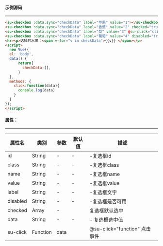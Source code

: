 #### 示例源码
***

``` html
<su-checkbox :data.sync="checkData" label="苹果" value="1"></su-checkbox>
<su-checkbox :data.sync="checkData" label="香蕉" value="2" checked="true" @su-click="click"></su-checkbox>
<su-checkbox :data.sync="checkData" label="梨" value="3" @su-click="click"></su-checkbox>
<su-checkbox :data.sync="checkData" label="葡萄" value="4" disabled="true" @su-click="click"></su-checkbox>
<hr><p>选择的水果：<span v-for="v in checkData">{{v}} </span></p>
<script>
  new Vue({
  el: 'body',
  data() {
      return{
        checkData:[],
      }
  },
  methods: {
    click:function(data){
      console.log(data)
    }
  }
});
</script>
```

#### 属性：
****
|属性名|类别|参数|默认值|描述|
|------|----|----|------|----|
|id|String|-|-|-复选框id|
|class|String|-|-|-复选框class|
|name|String|-|-|-复选框name|
|value|String|-|-|-复选框value|
|label|String|-|-|-复选框文字|
|disabled|String|-|-|-复选框是否可用|
|checked|Array| -| | 复选框默认选中|
|data|String|-|-|-  复选框选中值|
|su-click|Function| data| |@su-click="function" 点击事件|